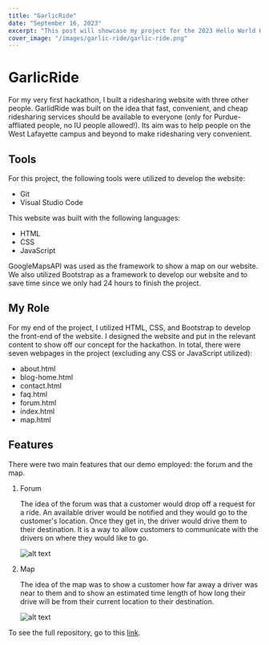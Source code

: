 ```yaml
---
title: "GarlicRide"
date: "September 16, 2023"
excerpt: "This post will showcase my project for the 2023 Hello World Hackathon"
cover_image: "/images/garlic-ride/garlic-ride.png"
---
```


# GarlicRide

For my very first hackathon, I built a ridesharing website with three other people. GarlidRide was built on the idea that fast, convenient, and cheap ridesharing services should be available to everyone (only for Purdue-affliated people, no IU people allowed!). Its aim was to help people on the West Lafayette campus and beyond to make ridesharing very convenient.

## Tools

For this project, the following tools were utilized to develop the website:

- Git
- Visual Studio Code

This website was built with the following languages:

- HTML
- CSS
- JavaScript

GoogleMapsAPI was used as the framework to show a map on our website. We also utilized Bootstrap as a framework to develop our website and to save time since we only had 24 hours to finish the project.

## My Role

For my end of the project, I utilized HTML, CSS, and Bootstrap to develop the front-end of the website. I designed the website and put in the relevant content to show off our concept for the hackathon. In total, there were seven webpages in the project (excluding any CSS or JavaScript utilized):

- about.html
- blog-home.html
- contact.html
- faq.html
- forum.html
- index.html
- map.html

## Features

There were two main features that our demo employed: the forum and the map.

1. Forum

   The idea of the forum was that a customer would drop off a request for a ride. An available driver would be notified and they would go to the customer's location. Once they get in, the driver would drive them to their destination. It is a way to allow customers to communicate with the drivers on where they would like to go.

   ![alt text](/images/garlic-ride/forum.png)

2. Map

   The idea of the map was to show a customer how far away a driver was near to them and to show an estimated time length of how long their drive will be from their current location to their destination.

   ![alt text](/images/garlic-ride/map.png)

To see the full repository, go to this <a href = "https://github.com/LofiTea/helloworld-hackathon"> link</a>.